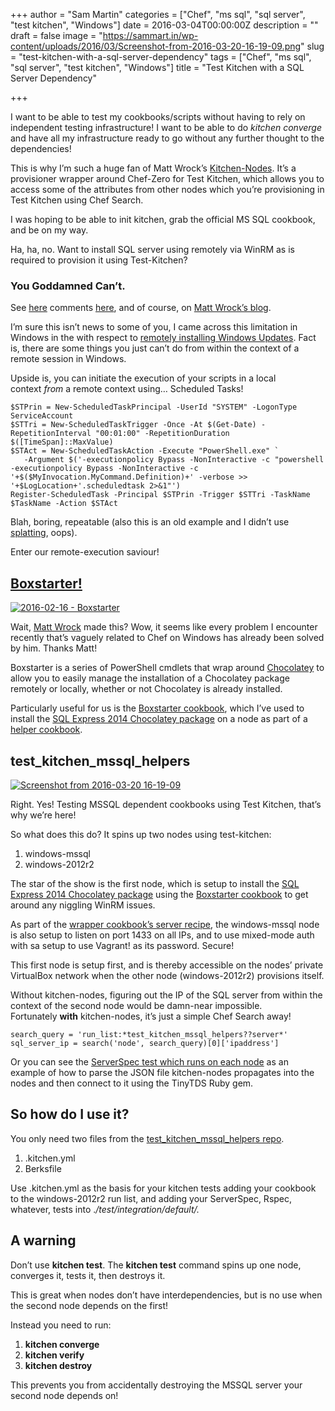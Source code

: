 +++
author = "Sam Martin"
categories = ["Chef", "ms sql", "sql server", "test kitchen", "Windows"]
date = 2016-03-04T00:00:00Z
description = ""
draft = false
image = "https://sammart.in/wp-content/uploads/2016/03/Screenshot-from-2016-03-20-16-19-09.png"
slug = "test-kitchen-with-a-sql-server-dependency"
tags = ["Chef", "ms sql", "sql server", "test kitchen", "Windows"]
title = "Test Kitchen with a SQL Server Dependency"

+++

I want to be able to test my cookbooks/scripts without having to rely on independent testing infrastructure! I want to be able to do *kitchen converge* and have all my infrastructure ready to go without any further thought to the dependencies!

This is why I’m such a huge fan of Matt Wrock’s [Kitchen-Nodes](https://github.com/mwrock/kitchen-nodes). It’s a provisioner wrapper around Chef-Zero for Test Kitchen, which allows you to access some of the attributes from other nodes which you’re provisioning in Test Kitchen using Chef Search.

I was hoping to be able to init kitchen, grab the official MS SQL cookbook, and be on my way.

Ha, ha, no. Want to install SQL server using remotely via WinRM as is required to provision it using Test-Kitchen?

### You Goddamned Can’t.

See [here](http://stackoverflow.com/questions/26523301/powershell-remoting-executing-sql-server-installation-msi-fails) comments [here](https://learn.chef.io/manage-a-web-app/windows/configure-sql-server/), and of course, on [Matt Wrock’s blog](http://www.hurryupandwait.io/blog/safely-running-windows-automation-operations-that-typically-fail-over-winrm-or-powershell-remoting).

I’m sure this isn’t news to some of you, I came across this limitation in Windows in the with respect to [remotely installing Windows Updates](http://serverfault.com/questions/336705/issues-with-patching-servers-remotely-using-winrm-and-microsoft-update-session). Fact is, there are some things you just can’t do from within the context of a remote session in Windows.

Upside is, you can initiate the execution of your scripts in a local context *from* a remote context using… Scheduled Tasks!
```
$STPrin = New-ScheduledTaskPrincipal -UserId "SYSTEM" -LogonType ServiceAccount 
$STTri = New-ScheduledTaskTrigger -Once -At $(Get-Date) -RepetitionInterval "00:01:00" -RepetitionDuration $([TimeSpan]::MaxValue) 
$STAct = New-ScheduledTaskAction -Execute "PowerShell.exe" ` 
   -Argument $('-executionpolicy Bypass -NonInteractive -c "powershell -executionpolicy Bypass -NonInteractive -c '+$($MyInvocation.MyCommand.Definition)+' -verbose >> '+$LogLocation+'.scheduledtask 2>&1"') 
Register-ScheduledTask -Principal $STPrin -Trigger $STTri -TaskName $TaskName -Action $STAct
```
Blah, boring, repeatable (also this is an old example and I didn’t use [splatting](https://technet.microsoft.com/en-us/magazine/gg675931.aspx), oops).

Enter our remote-execution saviour!


## [Boxstarter!](http://boxstarter.org/)

[![2016-02-16 - Boxstarter](/wp-content/uploads/2016/02/2016-02-16-Boxstarter-1024x377.png)](/wp-content/uploads/2016/02/2016-02-16-Boxstarter.png)

Wait, [Matt Wrock](http://hurryupandwait.io) made this? Wow, it seems like every problem I encounter recently that’s vaguely related to Chef on Windows has already been solved by him. Thanks Matt!

Boxstarter is a series of PowerShell cmdlets that wrap around [Chocolatey](https://chocolatey.org/) to allow you to easily manage the installation of a Chocolatey package remotely or locally, whether or not Chocolatey is already installed.

Particularly useful for us is the [Boxstarter cookbook](https://github.com/mwrock/boxstarter-cookbook), which I’ve used to install the [SQL Express 2014 Chocolatey package](https://chocolatey.org/packages/MsSqlServerManagementStudio2014Express) on a node as part of a [helper cookbook](https://github.com/Sam-Martin/test_kitchen_mssql_helpers).


## test\_kitchen\_mssql\_helpers

[![Screenshot from 2016-03-20 16-19-09](/wp-content/uploads/2016/03/Screenshot-from-2016-03-20-16-19-09.png)](/wp-content/uploads/2016/03/Screenshot-from-2016-03-20-16-19-09.png)

Right. Yes! Testing MSSQL dependent cookbooks using Test Kitchen, that’s why we’re here!

So what does this do? It spins up two nodes using test-kitchen:

1. windows-mssql
2. windows-2012r2

The star of the show is the first node, which is setup to install the [SQL Express 2014 Chocolatey package](https://chocolatey.org/packages/MsSqlServerManagementStudio2014Express) using the [Boxstarter cookbook](https://github.com/mwrock/boxstarter-cookbook) to get around any niggling WinRM issues.

As part of the [wrapper cookbook’s server recipe](https://github.com/Sam-Martin/test_kitchen_mssql_helpers/blob/master/recipes/server.rb), the windows-mssql node is also setup to listen on port 1433 on all IPs, and to use mixed-mode auth with sa setup to use Vagrant! as its password. Secure!

This first node is setup first, and is thereby accessible on the nodes’ private VirtualBox network when the other node (windows-2012r2) provisions itself.

Without kitchen-nodes, figuring out the IP of the SQL server from within the context of the second node would be damn-near impossible. Fortunately **with** kitchen-nodes, it’s just a simple Chef Search away!
```
search_query = 'run_list:*test_kitchen_mssql_helpers??server*' sql_server_ip = search('node', search_query)[0]['ipaddress']
```
Or you can see the [ServerSpec test which runs on each node](https://github.com/Sam-Martin/test_kitchen_mssql_template/blob/master/test/integration/default/serverspec/default_spec.rb) as an example of how to parse the JSON file kitchen-nodes propagates into the nodes and then connect to it using the TinyTDS Ruby gem.


## So how do I use it?

You only need two files from the [test_kitchen_mssql_helpers repo](https://github.com/Sam-Martin/test_kitchen_mssql_helpers).

1. .kitchen.yml
2. Berksfile

Use .kitchen.yml as the basis for your kitchen tests adding your cookbook to the windows-2012r2 run list, and adding your ServerSpec, Rspec, whatever, tests into .*/test/integration/default/<insert-test-framework-name-here>.*


## A warning

Don’t use **kitchen test**. The **kitchen test** command spins up one node, converges it, tests it, then destroys it.

This is great when nodes don’t have interdependencies, but is no use when the second node depends on the first!

Instead you need to run:

1. **kitchen converge**
2. **kitchen verify**
3. **kitchen destroy**

This prevents you from accidentally destroying the MSSQL server your second node depends on!

